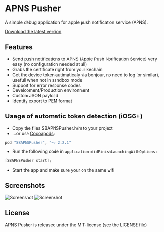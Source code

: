 # APNS Pusher
A simple debug application for apple push notification service (APNS).

[Download the latest version](https://github.com/blommegard/APNS-Pusher/releases "Download") 

## Features
* Send push notifications to APNS (Apple Push Notification Service) very easy (no configuration needed at all)
* Grabs the certificate right from your kechain
* Get the device token autimaticaly via bonjour, no need to log (or similar), usefull when not in sandbox mode
* Support for error response codes
* Development/Production environment
* Custom JSON payload
* Identity export to PEM format

## Usage of automatic token detection (iOS6+)
* Copy the files SBAPNSPusher.h/m to your project
* …or use [Cocoapods](http://cocoapods.org/):
 ```ruby
pod "SBAPNSPusher", "~> 2.2.1"
 ```

* Run the following code in ```application:didFinishLaunchingWithOptions:```

 ```objective-c
[SBAPNSPusher start];
 ```

* Start the app and make sure your on the same wifi

## Screenshots
![Screenshot](https://github.com/blommegard/APNS-Pusher/raw/master/Screenshots/main.png "Main")
![Screenshot](https://github.com/blommegard/APNS-Pusher/raw/master/Screenshots/certificates.png "Certificates")


## License
APNS Pusher is released under the MIT-license (see the LICENSE file)
